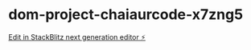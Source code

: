 # dom-project-chaiaurcode-x7zng5

[Edit in StackBlitz next generation editor ⚡️](https://stackblitz.com/~/github.com/amitb25/dom-project-chaiaurcode-x7zng5)